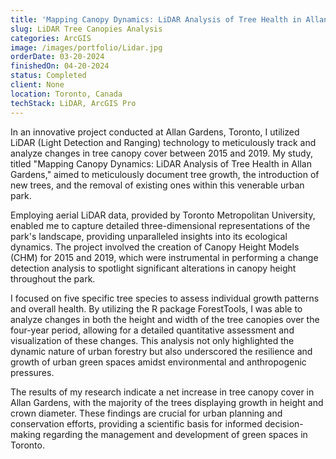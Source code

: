 ```yaml
---
title: 'Mapping Canopy Dynamics: LiDAR Analysis of Tree Health in Allan Gardens'
slug: LiDAR Tree Canopies Analysis
categories: ArcGIS
image: /images/portfolio/Lidar.jpg
orderDate: 03-20-2024
finishedOn: 04-20-2024
status: Completed
client: None
location: Toronto, Canada
techStack: LiDAR, ArcGIS Pro
---
```

<p>In an innovative project conducted at Allan Gardens, Toronto, I utilized LiDAR (Light Detection and Ranging) technology to meticulously track and analyze changes in tree canopy cover between 2015 and 2019. My study, titled "Mapping Canopy Dynamics: LiDAR Analysis of Tree Health in Allan Gardens," aimed to meticulously document tree growth, the introduction of new trees, and the removal of existing ones within this venerable urban park.</p>

<p>Employing aerial LiDAR data, provided by Toronto Metropolitan University, enabled me to capture detailed three-dimensional representations of the park's landscape, providing unparalleled insights into its ecological dynamics. The project involved the creation of Canopy Height Models (CHM) for 2015 and 2019, which were instrumental in performing a change detection analysis to spotlight significant alterations in canopy height throughout the park.</p>

<p>
I focused on five specific tree species to assess individual growth patterns and overall health. By utilizing the R package ForestTools, I was able to analyze changes in both the height and width of the tree canopies over the four-year period, allowing for a detailed quantitative assessment and visualization of these changes. This analysis not only highlighted the dynamic nature of urban forestry but also underscored the resilience and growth of urban green spaces amidst environmental and anthropogenic pressures.
</p>

<p>
The results of my research indicate a net increase in tree canopy cover in Allan Gardens, with the majority of the trees displaying growth in height and crown diameter. These findings are crucial for urban planning and conservation efforts, providing a scientific basis for informed decision-making regarding the management and development of green spaces in Toronto.
</p>